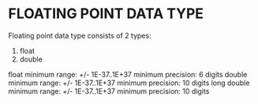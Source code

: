 # FLOATING POINT DATA TYPE
Floating point data type consists of 2 types:
1. float
2. double

float       minimum range: +/- 1E-37..1E+37  minimum precision: 6 digits
double      minimum range: +/- 1E-37..1E+37  minimum precision: 10 digits
long double minimum range: +/- 1E-37..1E+37  minimum precision: 10 digits
